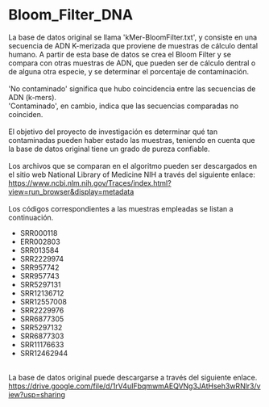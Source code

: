 # Bloom_Filter_DNA </br>

La base de datos original se llama 'kMer-BloomFilter.txt', y consiste en una secuencia de ADN K-merizada que proviene de muestras de cálculo dental humano.
A partir de esta base de datos se crea el Bloom Filter y se compara con otras muestras de ADN, que pueden ser de cálculo dentral o de alguna otra especie, y
se determinar el porcentaje de contaminación. </br> </br>
'No contaminado' significa que hubo coincidencia entre las secuencias de ADN (k-mers).</br>
'Contaminado', en cambio, indica que las secuencias comparadas no coinciden.
</br>
</br>
El objetivo del proyecto de investigación es determinar qué tan contaminadas pueden haber estado las muestras, teniendo en cuenta que la base de datos original
tiene un grado de pureza confiable.
</br>
</br>
Los archivos que se comparan en el algoritmo pueden ser descargados en el sitio web National Library of Medicine NIH a través del siguiente enlace:
https://www.ncbi.nlm.nih.gov/Traces/index.html?view=run_browser&display=metadata
</br>
</br>
Los códigos correspondientes a las muestras empleadas se listan a continuación.
</br>
- SRR000118 </br>
- ERR002803 </br>
- SRR013584 </br>
- SRR2229974 </br>
- SRR957742 </br>
- SRR957743 </br>
- SRR5297131 </br>
- SRR12136712 </br>
- SRR12557008 </br>
- SRR2229976 </br>
- SRR6877305 </br>
- SRR5297132 </br>
- SRR6877303 </br>
- SRR11176633 </br>
- SRR12462944 </br> </br>

La base de datos original puede descargarse a través del siguiente enlace. </br>
https://drive.google.com/file/d/1rV4uIFbqmwmAEQVNg3JAtHseh3wRNlr3/view?usp=sharing
